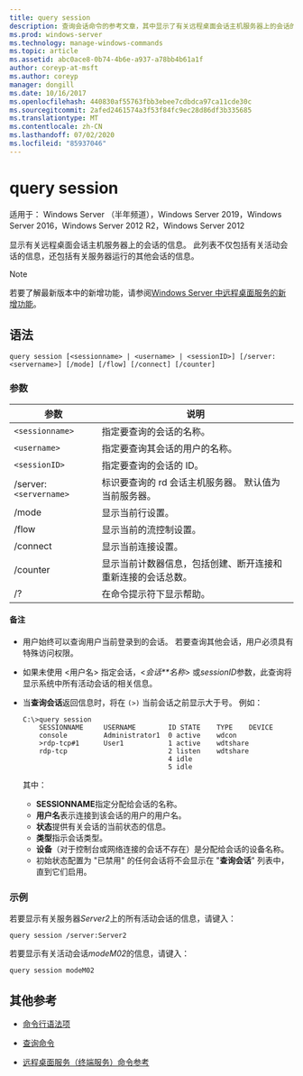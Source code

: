 ```yaml
---
title: query session
description: 查询会话命令的参考文章，其中显示了有关远程桌面会话主机服务器上的会话的信息。
ms.prod: windows-server
ms.technology: manage-windows-commands
ms.topic: article
ms.assetid: abc0ace8-0b74-4b6e-a937-a78bb4b61a1f
author: coreyp-at-msft
ms.author: coreyp
manager: dongill
ms.date: 10/16/2017
ms.openlocfilehash: 440830af55763fbb3ebee7cdbdca97ca11cde30c
ms.sourcegitcommit: 2afed2461574a3f53f84fc9ec28d86df3b335685
ms.translationtype: MT
ms.contentlocale: zh-CN
ms.lasthandoff: 07/02/2020
ms.locfileid: "85937046"
---
```

# <a name="query-session"></a>query session

适用于： Windows Server （半年频道），Windows Server 2019，Windows Server 2016，Windows Server 2012 R2，Windows Server 2012

显示有关远程桌面会话主机服务器上的会话的信息。 此列表不仅包括有关活动会话的信息，还包括有关服务器运行的其他会话的信息。

> [!NOTE]
> 若要了解最新版本中的新增功能，请参阅[Windows Server 中远程桌面服务的新增功能](https://docs.microsoft.com/previous-versions/windows/it-pro/windows-server-2012-R2-and-2012/dn283323(v=ws.11))。

## <a name="syntax"></a>语法

```
query session [<sessionname> | <username> | <sessionID>] [/server:<servername>] [/mode] [/flow] [/connect] [/counter]
```

### <a name="parameters"></a>参数

| 参数 | 说明 |
|--|--|
| `<sessionname>` | 指定要查询的会话的名称。 |
| `<username>` | 指定要查询其会话的用户的名称。 |
| `<sessionID>` | 指定要查询的会话的 ID。 |
| /server:`<servername>` | 标识要查询的 rd 会话主机服务器。 默认值为当前服务器。 |
| /mode | 显示当前行设置。 |
| /flow | 显示当前的流控制设置。 |
| /connect | 显示当前连接设置。 |
| /counter | 显示当前计数器信息，包括创建、断开连接和重新连接的会话总数。 |
| /? | 在命令提示符下显示帮助。 |

#### <a name="remarks"></a>备注

- 用户始终可以查询用户当前登录到的会话。 若要查询其他会话，用户必须具有特殊访问权限。

- 如果未使用 <用户名> 指定会话，<*会话**名称*> 或*sessionID*参数，此查询将显示系统中所有活动会话的相关信息。

- 当**查询会话**返回信息时，将在 `(>)` 当前会话之前显示大于号。 例如：

    ```
    C:\>query session
        SESSIONNAME     USERNAME        ID STATE    TYPE    DEVICE
        console         Administrator1  0 active    wdcon
        >rdp-tcp#1      User1           1 active    wdtshare
        rdp-tcp                         2 listen    wdtshare
                                        4 idle
                                        5 idle
    ```

    其中：
  - **SESSIONNAME**指定分配给会话的名称。
  - **用户名**表示连接到该会话的用户的用户名。
  - **状态**提供有关会话的当前状态的信息。
  - **类型**指示会话类型。
  - **设备**（对于控制台或网络连接的会话不存在）是分配给会话的设备名称。
  - 初始状态配置为 "已禁用" 的任何会话将不会显示在 "**查询会话**" 列表中，直到它们启用。

### <a name="examples"></a>示例

若要显示有关服务器*Server2*上的所有活动会话的信息，请键入：

```
query session /server:Server2
```

若要显示有关活动会话*modeM02*的信息，请键入：

```
query session modeM02
```

## <a name="additional-references"></a>其他参考

- [命令行语法项](command-line-syntax-key.md)

- [查询命令](query.md)

- [远程桌面服务（终端服务）命令参考](remote-desktop-services-terminal-services-command-reference.md)
